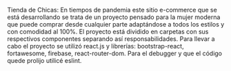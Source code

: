 Tienda de Chicas:
En tiempos de pandemia este sitio e-commerce que se está desarrollando se trata de un proyecto pensado para la mujer moderna que puede comprar desde cualquier parte adaptándose a todos los estilos y con comodidad al 100%. 
El proyecto está dividido en carpetas con sus respectivos componentes separando así responsabilidades.
Para llevar a cabo el proyecto se utilizó react.js y librerías: bootstrap-react, fortawesome, firebase, react-router-dom.
Para el debugger y que el código quede prolijo utilicé eslint.
